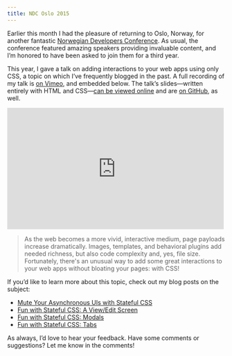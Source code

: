 ```yaml
---
title: NDC Oslo 2015
---
```


Earlier this month I had the pleasure of returning to Oslo, Norway, for another fantastic [Norwegian Developers Conference](http://www.ndcoslo.com/). As usual, the conference featured amazing speakers providing invaluable content, and I’m honored to have been asked to join them for a third year.

This year, I gave a talk on adding interactions to your web apps using only CSS, a topic on which I’ve frequently blogged in the past. A full recording of my talk is [on Vimeo](https://vimeo.com/131410261), and embedded below. The talk’s slides—written entirely with HTML and CSS—[can be viewed online](http://timgthomas.github.io/stateful-css-slides/) and are [on GitHub](https://github.com/TimGThomas/stateful-css-slides), as well.

<iframe src="https://player.vimeo.com/video/131410261?title=0&amp;color=35aba5" width="500" height="281" frameborder="0" webkitAllowFullScreen="webkitAllowFullScreen" mozallowfullscreen="mozallowfullscreen" allowFullScreen="allowFullScreen"> </iframe>

> As the web becomes a more vivid, interactive medium, page payloads increase dramatically. Images, templates, and behavioral plugins add needed richness, but also code complexity and, yes, file size. Fortunately, there's an unusual way to add some great interactions to your web apps without bloating your pages: with CSS!

If you’d like to learn more about this topic, check out my blog posts on the subject:

* [Mute Your Asynchronous UIs with Stateful CSS](/blog/mute-your-asynchronous-uis-with-stateful-css/)
* [Fun with Stateful CSS: A View/Edit Screen](/blog/fun-with-stateful-css-a-view-edit-screen/)
* [Fun with Stateful CSS: Modals](/blog/fun-with-stateful-css-modals/)
* [Fun with Stateful CSS: Tabs](/blog/fun-with-stateful-css-tabs/)

As always, I’d love to hear your feedback. Have some comments or suggestions? Let me know in the comments!
